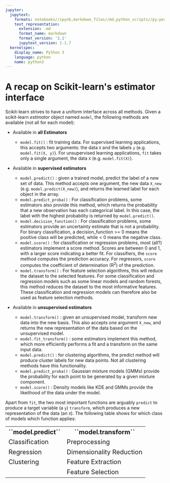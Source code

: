 ```yaml
---
jupyter:
  jupytext:
    formats: notebooks//ipynb,markdown_files//md,python_scripts//py:percent
    text_representation:
      extension: .md
      format_name: markdown
      format_version: '1.1'
      jupytext_version: 1.1.7
  kernelspec:
    display_name: Python 3
    language: python
    name: python3
---
```


# A recap on Scikit-learn's estimator interface


Scikit-learn strives to have a uniform interface across all methods. Given a scikit-learn *estimator*
object named `model`, the following methods are available (not all for each model):

- Available in **all Estimators**
  + `model.fit()` : fit training data. For supervised learning applications,
    this accepts two arguments: the data `X` and the labels `y` (e.g. `model.fit(X, y)`).
    For unsupervised learning applications, `fit` takes only a single argument,
    the data `X` (e.g. `model.fit(X)`).
- Available in **supervised estimators**
  + `model.predict()` : given a trained model, predict the label of a new set of data.
    This method accepts one argument, the new data `X_new` (e.g. `model.predict(X_new)`),
    and returns the learned label for each object in the array.
  + `model.predict_proba()` : For classification problems, some estimators also provide
    this method, which returns the probability that a new observation has each categorical label.
    In this case, the label with the highest probability is returned by `model.predict()`.
  + `model.decision_function()` : For classification problems, some estimators provide an uncertainty estimate that is not a probability. For binary classification, a decision_function >= 0 means the positive class will be predicted, while < 0 means the negative class.
  + `model.score()` : for classification or regression problems, most (all?) estimators implement
    a score method.  Scores are between 0 and 1, with a larger score indicating a better fit. For classifiers, the `score` method computes the prediction accuracy. For regressors, `score` computes the coefficient of determination (R<sup>2</sup>) of the prediction.
  + `model.transform()` : For feature selection algorithms, this will reduce the dataset to the selected features. For some classification and regression models such as some linear models and random forests, this method reduces the dataset to the most informative features. These classification and regression models can therefore also be used as feature selection methods.
  
- Available in **unsupervised estimators**
  + `model.transform()` : given an unsupervised model, transform new data into the new basis.
    This also accepts one argument `X_new`, and returns the new representation of the data based
    on the unsupervised model.
  + `model.fit_transform()` : some estimators implement this method,
    which more efficiently performs a fit and a transform on the same input data.
  + `model.predict()` : for clustering algorithms, the predict method will produce cluster labels for new data points. Not all clustering methods have this functionality.
  + `model.predict_proba()` : Gaussian mixture models (GMMs) provide the probability for each point to be generated by a given mixture component.
  + `model.score()` : Density models like KDE and GMMs provide the likelihood of the data under the model.


Apart from ``fit``, the two most important functions are arguably ``predict`` to produce a target variable (a ``y``) ``transform``, which produces a new representation of the data (an ``X``).
The following table shows for which class of models which function applies:




<table>
<tr style="border:None; font-size:20px; padding:10px;"><th>``model.predict``</th><th>``model.transform``</th></tr>
<tr style="border:None; font-size:20px; padding:10px;"><td>Classification</td><td>Preprocessing</td></tr>
<tr style="border:None; font-size:20px; padding:10px;"><td>Regression</td><td>Dimensionality Reduction</td></tr>
<tr style="border:None; font-size:20px; padding:10px;"><td>Clustering</td><td>Feature Extraction</td></tr>
<tr style="border:None; font-size:20px; padding:10px;"><td>&nbsp;</td><td>Feature Selection</td></tr>

</table>



